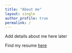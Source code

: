 ```yaml
---
title: "About me"
layout: single
author_profile: true
permalink: /
---
```


Add details about me here later

Find my resume [here](/assets/docs/resume.pdf)
